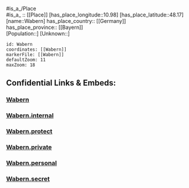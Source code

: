 ﻿---
location: [48.17,10.98] 
mapzoom: [7,12] 
mapmarker: city 
type: City
tags:
- geo/City


SpocWebEntityId: 35377
isDeleted: false
confidential: public

---
#is_a_/Place  
#is_a_ :: [[Place]] 
[has_place_longitude::10.98] 
[has_place_latitude::48.17] 
[name::Wabern] 
has_place_country:: [[Germany]]  
has_place_province:: [[Bayern]]  
[Population::] 
[Unknown::] 


```leaflet
id: Wabern
coordinates: [[Wabern]] 
markerFile: [[Wabern]] 
defaultZoom: 11 
maxZoom: 18
```


## Confidential Links & Embeds: 

### [Wabern](/_public/Earth/Continent/Europe/Europe~Central/Germany/Germany~West/Bayern/counties~Bayern/Landsberg~Lech/cities~Landsberg~Lech/Egling~Paar/City/Wabern.md) 

### [Wabern.internal](/_internal/Earth/Continent/Europe/Europe~Central/Germany/Germany~West/Bayern/counties~Bayern/Landsberg~Lech/cities~Landsberg~Lech/Egling~Paar/City/Wabern.internal.md) 

### [Wabern.protect](/_protect/Earth/Continent/Europe/Europe~Central/Germany/Germany~West/Bayern/counties~Bayern/Landsberg~Lech/cities~Landsberg~Lech/Egling~Paar/City/Wabern.protect.md) 

### [Wabern.private](/_private/Earth/Continent/Europe/Europe~Central/Germany/Germany~West/Bayern/counties~Bayern/Landsberg~Lech/cities~Landsberg~Lech/Egling~Paar/City/Wabern.private.md) 

### [Wabern.personal](/_personal/Earth/Continent/Europe/Europe~Central/Germany/Germany~West/Bayern/counties~Bayern/Landsberg~Lech/cities~Landsberg~Lech/Egling~Paar/City/Wabern.personal.md) 

### [Wabern.secret](/_secret/Earth/Continent/Europe/Europe~Central/Germany/Germany~West/Bayern/counties~Bayern/Landsberg~Lech/cities~Landsberg~Lech/Egling~Paar/City/Wabern.secret.md) 
